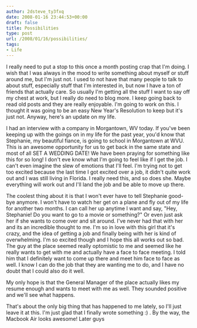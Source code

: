 ```yaml
---
author: 2dsteve_ty3fxq
date: 2008-01-16 23:44:53+00:00
draft: false
title: Possibilities
type: post
url: /2008/01/16/possibilities/
tags:
- Life
---
```


I really need to put a stop to this once a month posting crap that I'm doing. I wish that I was always in the mood to write something about myself or stuff around me, but I'm just not. I used to not have that many people to talk to about stuff, especially stuff that I'm interested in, but now I have a ton of friends that actually care. So usually I'm getting all the stuff I want to say off my chest at work, but I really do need to blog more. I keep going back to read old posts and they are really enjoyable. I'm going to work on this. I thought it was going to be an easy New Year's Resolution to keep but it's just not. Anyway, here's an update on my life.

I had an interview with a company in Morgantown, WV today. If you've been keeping up with the goings on in my life for the past year, you'd know that Stephanie, my beautiful fiance, is going to school in Morgantown at WVU. This is an awesome opportunity for us to get back in the same state and most of all SET A WEDDING DATE! We have been praying for something like this for so long! I don't eve know what I'm going to feel like if I get the job. I can't even imagine the slew of emotions that I'll feel. I'm trying not to get too excited because the last time I got excited over a job, it didn't quite work out and I was still living in Florida. I really need this, and so does she. Maybe everything will work out and I'll land the job and be able to move up there.

The coolest thing about it is that I won't ever have to tell Stephanie good-bye anymore. I won't have to watch her get on a plane and fly out of my life for another two months. I can call her up anytime I want and say, "Hey, Stephanie! Do you want to go to a movie or something?" Or even just ask her if she wants to come over and sit around. I've never had that with her and its an incredible thought to me. I'm so in love with this girl that it's crazy, and the idea of getting a job and finally being with her is kind of overwhelming. I'm so excited though and I hope this all works out so bad. The guy at the place seemed really optomistic to me and seemed like he really wants to get with me and actually have a face to face meeting. I told him that I definitely want to come up there and meet him face to face as well. I know I can do the job that they are wanting me to do, and I have no doubt that I could also do it well.

My only hope is that the General Manager of the place actually likes my resume enough and wants to meet with me as well. They sounded positive and we'll see what happens.

That's about the only big thing that has happened to me lately, so I'll just leave it at this. I'm just glad that I finally wrote something :) . By the way, the Macbook Air looks awesome! Later guys
